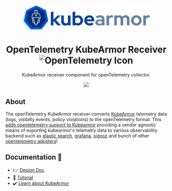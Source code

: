 <div align="center">
<img src="https://github.com/kubearmor/KubeArmor/blob/main/.gitbook/assets/logo.png" width="400"/>
  
  
<br />
    <h1>OpenTelemetry KubeArmor Receiver <img src="https://opentelemetry.io/img/logos/opentelemetry-logo-nav.png" alt="OpenTelemetry Icon" width="45" height=""></h1>
  <p>
KubeArmor receiver component for openTelemetry collector.

</p>
<a href="https://join.slack.com/t/kubearmor/shared_invite/zt-1ltmqdbc6-rSHw~LM6MesZZasmP2hAcA"><img src="https://img.shields.io/badge/Join%20Our%20Community-Slack-blue" height="auto" width="auto" /></a>
</div>



## About

The openTelemetry KubeArmor receiver converts [KubeArmor](https://kubearmor.io/) telemetry data (logs, visibilty events, policy violations) to the openTelemetry format. This [adds opentelemetry support to Kubearmor](https://github.com/kubearmor/KubeArmor/issues/894)
providing a vendor agnostic means of exporting kubearmor's telemetry data to various observability backend such as [elastic search](https://www.elastic.co/guide/en/apm/guide/current/open-telemetry-direct.html#connect-open-telemetry-collector), [grafana](https://grafana.com/docs/opentelemetry/collector/), [signoz](https://signoz.io/blog/opentelemetry-apm/) and bunch of other [opentelemetry adopters](https://github.com/open-telemetry/community/blob/main/ADOPTERS.md)!

## Documentation :notebook:

* :point_right: [Design Doc](DESIGNDOC.md)
* :dart: [Tutorial](example/tutorial.md)
* :heavy_check_mark: [Learn about KubeArmor](https://github.com/kubearmor/KubeArmor#readme)

<!-- ## License

[MIT](https://github.com/iamrajiv/opentelemetry-grpc-gateway-boilerplate/blob/main/LICENSE) -->
